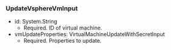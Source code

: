 ### UpdateVsphereVmInput


- id: System.String
  - Required. ID of virtual machine.
- vmUpdateProperties: VirtualMachineUpdateWithSecretInput
  - Required. Properties to update.
